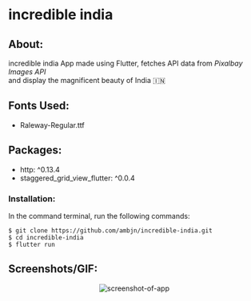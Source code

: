 # incredible india

## About:

incredible india App made using Flutter, fetches API data from <i> Pixalbay Images API </i><br>
and display the magnificent beauty of India 🇮🇳

## Fonts Used:

<ul>
<li> Raleway-Regular.ttf</li>
</ul>

## Packages:

<ul>
<li> http: ^0.13.4 </li>
<li> staggered_grid_view_flutter: ^0.0.4 </li>
</ul>

### Installation:

In the command terminal, run the following commands:

    $ git clone https://github.com/ambjn/incredible-india.git
    $ cd incredible-india
    $ flutter run

## Screenshots/GIF:

<center> <img src = 'https://github.com/ambjn/incredible-india/blob/master/lib/screenshots/1a.gif' alt='screenshot-of-app'> </center> 
